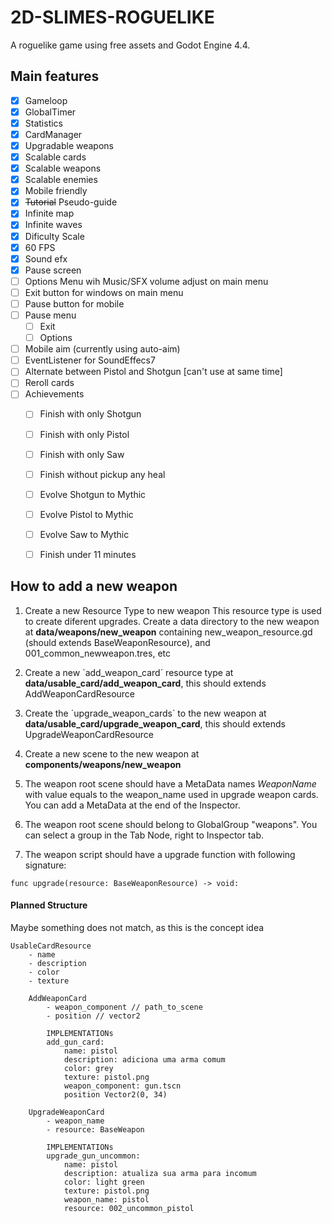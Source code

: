 # 2D-SLIMES-ROGUELIKE

A roguelike game using free assets and Godot Engine 4.4.

## Main features
- [x] Gameloop
- [x] GlobalTimer
- [x] Statistics
- [x] CardManager
- [x] Upgradable weapons
- [x] Scalable cards
- [x] Scalable weapons
- [x] Scalable enemies
- [x] Mobile friendly
- [x] ~~Tutorial~~ Pseudo-guide
- [x] Infinite map
- [x] Infinite waves
- [x] Dificulty Scale
- [x] 60 FPS
- [x] Sound efx
- [x] Pause screen
- [ ] Options Menu wih Music/SFX volume adjust on main menu
- [ ] Exit button for windows on main menu
- [ ] Pause button for mobile
- [ ] Pause menu
    - [ ] Exit
    - [ ] Options
- [ ] Mobile aim (currently using auto-aim)
- [ ] EventListener for SoundEffecs7
- [ ] Alternate between Pistol and Shotgun [can't use at same time]
- [ ] Reroll cards
- [ ] Achievements
    - [ ] Finish with only Shotgun
    - [ ] Finish with only Pistol
    - [ ] Finish with only Saw
    - [ ] Finish without pickup any heal
    - [ ] Evolve Shotgun to Mythic
    - [ ] Evolve Pistol to Mythic
    - [ ] Evolve Saw to Mythic
    - [ ] Finish under 11 minutes


## How to add a new weapon

1. Create a new Resource Type to new weapon
This resource type is used to create diferent upgrades.
Create a data directory to the new weapon at **data/weapons/new_weapon** containing new_weapon_resource.gd (should extends BaseWeaponResource), and 001_common_newweapon.tres, etc

2. Create a new `add_weapon_card´ resource type at **data/usable_card/add_weapon_card**, this should extends AddWeaponCardResource

3. Create the ´upgrade_weapon_cards` to the new weapon at **data/usable_card/upgrade_weapon_card**, this should extends UpgradeWeaponCardResource

4. Create a new scene to the new weapon at **components/weapons/new_weapon**

5. The weapon root scene should have a MetaData names *WeaponName* with value equals to the weapon_name used in upgrade weapon cards. You can add a MetaData at the end of the Inspector.

6. The weapon root scene should belong to GlobalGroup "weapons". You can select a group in the Tab Node, right to Inspector tab.

7. The weapon script should have a upgrade function with following signature:
````
func upgrade(resource: BaseWeaponResource) -> void:
````


#### Planned Structure
Maybe something does not match, as this is the concept idea
````
UsableCardResource
    - name
    - description
    - color
    - texture

    AddWeaponCard
        - weapon_component // path_to_scene
        - position // vector2

        IMPLEMENTATIONs
        add_gun_card:
            name: pistol
            description: adiciona uma arma comum
            color: grey
            texture: pistol.png
            weapon_component: gun.tscn
            position Vector2(0, 34)

    UpgradeWeaponCard
        - weapon_name
        - resource: BaseWeapon

        IMPLEMENTATIONs
        upgrade_gun_uncommon:
            name: pistol
            description: atualiza sua arma para incomum
            color: light green
            texture: pistol.png
            weapon_name: pistol
            resource: 002_uncommon_pistol
````